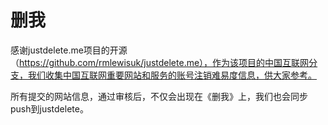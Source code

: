 删我
======

感谢justdelete.me项目的开源（https://github.com/rmlewisuk/justdelete.me），作为该项目的中国互联网分支，我们收集中国互联网重要网站和服务的账号注销难易度信息，供大家参考。

所有提交的网站信息，通过审核后，不仅会出现在《删我》上，我们也会同步push到justdelete。
